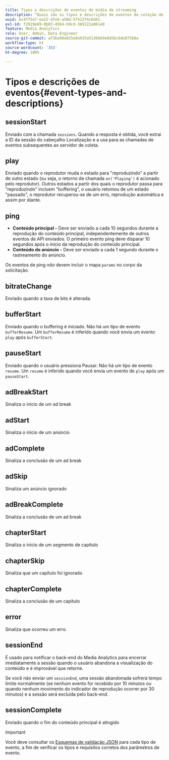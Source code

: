 ```yaml
---
title: Tipos e descrições de eventos de mídia de streaming
description: “Quais são os tipos e descrições de eventos de coleção de mídia? ”
uuid: bc4f75a7-ea22-47eb-a50d-5f41274c6d41
exl-id: f2919e69-8b03-45b4-b9cd-365222a061e0
feature: Media Analytics
role: User, Admin, Data Engineer
source-git-commit: a73ba98e025e0a915a5136bb9e0d5bcbde875b0a
workflow-type: ht
source-wordcount: '353'
ht-degree: 100%

---
```


# Tipos e descrições de eventos{#event-types-and-descriptions}

## sessionStart

Enviado com a chamada `sessions`. Quando a resposta é obtida, você extrai a ID da sessão do cabeçalho Localização e a usa para as chamadas de eventos subsequentes ao servidor de coleta.

## play

Enviado quando o reprodutor muda o estado para &quot;reproduzindo&quot; a partir de outro estado (ou seja, o retorno de chamada `on('Playing')` é acionado pelo reprodutor). Outros estados a partir dos quais o reprodutor passa para &quot;reproduzindo&quot; incluem &quot;buffering&quot;, o usuário retomou de um estado &quot;pausado&quot;, o reprodutor recuperou-se de um erro, reprodução automática e assim por diante.

## ping

* **Conteúdo principal -** Deve ser enviado a cada 10 segundos durante a reprodução do conteúdo principal, independentemente de outros eventos de API enviados. O primeiro evento ping deve disparar 10 segundos após o início da reprodução do conteúdo principal.
* **Conteúdo do anúncio -** Deve ser enviado a cada 1 segundo durante o rastreamento do anúncio.

Os eventos de ping *não* devem incluir o mapa `params` no corpo da solicitação.

## bitrateChange

Enviado quando a taxa de bits é alterada.

## bufferStart

Enviado quando o buffering é iniciado. Não há um tipo de evento `bufferResume`. Um `bufferResume` é inferido quando você envia um evento `play` após `bufferStart`.

## pauseStart

Enviado quando o usuário pressiona Pausar. Não há um tipo de evento `resume`. Um `resume` é inferido quando você envia um evento de `play` após um `pauseStart`.

## adBreakStart

Sinaliza o início de um ad break

## adStart

Sinaliza o início de um anúncio

## adComplete

Sinaliza a conclusão de um ad break

## adSkip

Sinaliza um anúncio ignorado

## adBreakComplete

Sinaliza a conclusão de um ad break

## chapterStart

Sinaliza o início de um segmento de capítulo

## chapterSkip

Sinaliza que um capítulo foi ignorado

## chapterComplete

Sinaliza a conclusão de um capítulo

## error

Sinaliza que ocorreu um erro.

## sessionEnd

É usado para notificar o back-end do Media Analytics para encerrar imediatamente a sessão quando o usuário abandona a visualização do conteúdo e é improvável que retorne.

Se você não enviar um `sessionEnd`, uma sessão abandonada sofrerá tempo limite normalmente (se nenhum evento for recebido por 10 minutos ou quando nenhum movimento do indicador de reprodução ocorrer por 30 minutos) e a sessão será excluída pelo back-end.

## sessionComplete

Enviado quando o fim do conteúdo principal é atingido

>[!IMPORTANT]
>
>Você deve consultar os [Esquemas de validação JSON](mc-api-json-validation.md) para cada tipo de evento, a fim de verificar os tipos e requisitos corretos dos parâmetros de evento.
